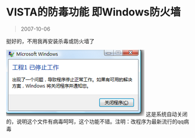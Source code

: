 # VISTA的防毒功能 即Windows防火墙 

> 2007-10-06

<div class="pcs-article-content_ptkaiapt4bxy_baiduscarticle" id="detailArticleContent_ptkaiapt4bxy_baiduscarticle">
 <p>
  挺好的，不用我再安装杀毒或防火墙了
 </p>
 <img class="blogimg" small="0" src="images/ed45b9afcfd728de1b1b40175763e7c9.jpg"/>
 这是系统自动关闭的，说明这个文件有病毒呵呵，这个功能不错。注明：改程序为最新流行的qq病毒
</div>


